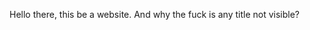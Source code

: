 <html>
  <head>
    <meta charset="utf-8">
        <meta http-equiv="X-UA-Compatible" content="IE=edge,chrome=1">
        <title>This be a title</title>
        <meta name="description" content="You can write your description">
        <meta name="viewport" content="width=device-width"></head>
  <body>
    <p>Hello there, this be a website. And why the fuck is any title not visible?</p>
  </body>
  </html>
  
